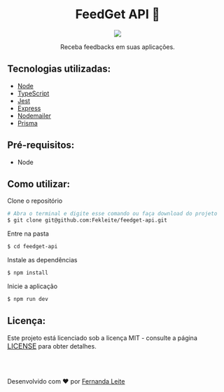 <h1 align="center">FeedGet API 💬</h1>

<p align="center"  >
  <img src="https://user-images.githubusercontent.com/48728541/167233002-d672be2c-7871-4983-87ec-ef1153853351.png" />
</p>

<p align="center">
  Receba feedbacks em suas aplicações.
</p>

<h2> Tecnologias utilizadas: </h2>

- <a href="https://reactnative.dev/" > Node </a>
- <a href="https://www.typescriptlang.org/"> TypeScript </a>
- <a href="https://jestjs.io/"> Jest </a>
- <a href="https://expressjs.com/"> Express </a>
- <a href="https://nodemailer.com/about/"> Nodemailer </a>
- <a href="https://www.prisma.io/"> Prisma </a>

## Pré-requisitos:

- Node

## Como utilizar:

Clone o repositório
```bash
# Abra o terminal e digite esse comando ou faça download do projeto
$ git clone git@github.com:Fekleite/feedget-api.git
```

Entre na pasta
```bash
$ cd feedget-api
```

Instale as dependências
```bash
$ npm install
```

Inicie a aplicação
```bash
$ npm run dev
```

## Licença:

<p>Este projeto está licenciado sob a licença MIT - consulte a página <a href="https://opensource.org/licenses/MIT" style=" font-size: 16px; " >LICENSE</a> para obter detalhes.</p>


</br>
</br>

<p >Desenvolvido com ❤️ por <a href="https://github.com/Fekleite">Fernanda Leite </a>
